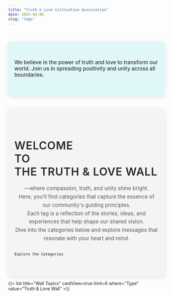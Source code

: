 ```yaml
---
title: "Truth & Love Cultivation Association"
date: 2025-04-06
slug: "tags"
---
```

<section class="footer-callout">
  <div class="container text-center">
    <p>We believe in the power of truth and love to transform our world. Join us in spreading positivity and unity across all boundaries.</p>
  </div>
</section>

<section id="truth-and-love-wall" class="truth-love-wall">
  <div class="container text-center">
    <!-- Hero Title Section -->
    <h2 class="section-title">
      Welcome<br>to<br>the Truth & Love Wall
    </h2>
    <p class="intro-text">
      —where compassion, truth, and unity shine bright. <br>
      Here, you'll find categories that capture the essence of our community's guiding principles. <br>
      Each tag is a reflection of the stories, ideas, and experiences that help shape our shared vision. <br>
      Dive into the categories below and explore messages that resonate with your heart and mind.
    </p>
    
    Explore the Categories
  </div>
</section>

<style>
  /* Styling for the Truth & Love Wall Page */
  .truth-love-wall {
    background-color: #f4f4f4;
    padding: 50px 20px;
    margin-top: 40px;
    border-radius: 8px;
    box-shadow: 0 4px 15px rgba(0, 0, 0, 0.1);
  }

  .section-title {
    font-size: 2.8em;
    font-weight: 600;
    color: #2a2a2a;
    margin-bottom: 20px;
    text-transform: uppercase;
    letter-spacing: 1px;
  }

  .intro-text {
    font-size: 1.2em;
    color: #555;
    margin-bottom: 30px;
    line-height: 1.8;
    text-align: center;
  }

  .explore-btn {
    display: inline-block;
    background-color: #4caf50;
    color: white;
    font-size: 1.2em;
    padding: 15px 30px;
    text-decoration: none;
    border-radius: 25px;
    margin-top: 20px;
    transition: background-color 0.3s ease;
  }

  .explore-btn:hover {
    background-color: #388e3c;
  }
</style>




<style>
  /* Styling for the Truth & Love Wall Page */
  .truth-love-wall {
    background-color: #f4f4f4;
    padding: 50px 20px;
    margin-top: 40px;
    border-radius: 8px;
    box-shadow: 0 4px 15px rgba(0, 0, 0, 0.1);
  }

  .section-title {
    font-size: 2.5em;
    font-weight: 600;
    color: #2a2a2a;
    margin-bottom: 20px;
    text-transform: uppercase;
    letter-spacing: 1px;
  }

  .intro-text {
    font-size: 1.2em;
    color: #555;
    margin-bottom: 30px;
    line-height: 1.6;
    text-align: center;
  }

  .cta-box {
    background-color: #ffefdb;
    padding: 15px;
    border-radius: 10px;
    margin-bottom: 40px;
  }

  .cta-text {
    font-size: 1.1em;
    color: #333;
    font-weight: 500;
  }

  .tags-list {
    margin-top: 40px;
  }

  .tags-heading {
    font-size: 1.8em;
    font-weight: 600;
    margin-bottom: 20px;
    color: #333;
  }

  .tags-container {
    display: grid;
    grid-template-columns: repeat(auto-fill, minmax(160px, 1fr));
    gap: 15px;
  }

  .tag-item {
    padding: 12px 20px;
    background-color: #4caf50;
    color: #fff;
    text-align: center;
    font-size: 1.1em;
    font-weight: 500;
    border-radius: 25px;
    text-decoration: none;
    transition: transform 0.3s ease, background-color 0.3s ease;
  }

  .tag-item:hover {
    background-color: #388e3c;
    transform: scale(1.05);
  }

  .footer-callout {
    background-color: #e0f7fa;
    padding: 40px 20px;
    border-radius: 8px;
    box-shadow: 0 4px 15px rgba(0, 0, 0, 0.1);
    margin-top: 50px;
  }

  .footer-callout p {
    font-size: 1.2em;
    color: #333;
    font-weight: 500;
  }
</style>



{{< list title="Wall Topics" cardView=true limit=6 where="Type" value="Truth & Love Wall" >}}




